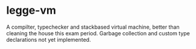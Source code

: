 # legge-vm
A compilter, typechecker and stackbased virtual machine, better than cleaning the house this exam period. Garbage collection and custom type declarations not yet implemented.
